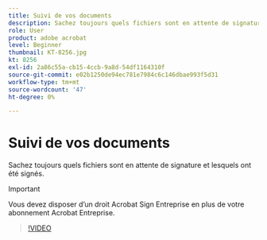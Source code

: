 ```yaml
---
title: Suivi de vos documents
description: Sachez toujours quels fichiers sont en attente de signature et lesquels ont été signés.
role: User
product: adobe acrobat
level: Beginner
thumbnail: KT-8256.jpg
kt: 8256
exl-id: 2a86c55a-cb15-4ccb-9a8d-54df1164310f
source-git-commit: e02b1250de94ec781e7984c6c146dbae993f5d31
workflow-type: tm+mt
source-wordcount: '47'
ht-degree: 0%

---
```


# Suivi de vos documents

Sachez toujours quels fichiers sont en attente de signature et lesquels ont été signés.

>[!IMPORTANT]
>
>Vous devez disposer d’un droit Acrobat Sign Entreprise en plus de votre abonnement Acrobat Entreprise.

>[!VIDEO](https://video.tv.adobe.com/v/338492?hidetitle=true)
